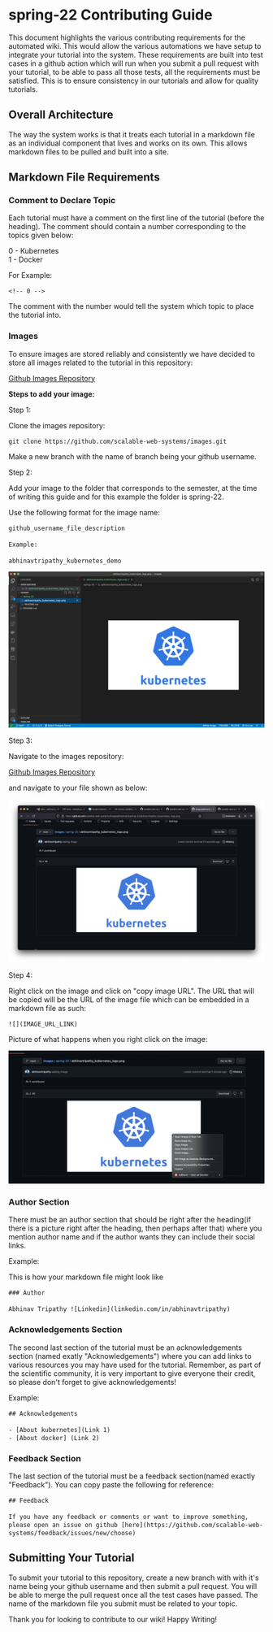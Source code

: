 # spring-22 Contributing Guide 

This document highlights the various contributing requirements for the automated wiki. This would allow the various automations we have setup to integrate your tutorial into the system. These requirements are built into test cases in a github action which will run when you submit a pull request with your tutorial, to be able to pass all those tests, all the requirements must be satisfied. This is to ensure consistency in our tutorials and allow for quality tutorials. 

## Overall Architecture 

The way the system works is that it treats each tutorial in a markdown file as an individual component that lives and works on its own. This allows markdown files to be pulled and built into a site. 


## Markdown File Requirements

### Comment to Declare Topic 

Each tutorial must have a comment on the first line of the tutorial (before the heading). The comment should contain a number corresponding to the topics given below:

0 - Kubernetes
<br>
1 - Docker

For Example:

```
<!-- 0 -->

```

The comment with the number would tell the system which topic to place the tutorial into. 


### Images

To ensure images are stored reliably and consistently we have decided to store all images related to the tutorial in this repository: 

[Github Images Repository](https://github.com/scalable-web-systems/images)

**Steps to add your image:**

Step 1:

Clone the images repository:

```
git clone https://github.com/scalable-web-systems/images.git
```

Make a new branch with the name of branch being your github username. 

Step 2:

Add your image to the folder that corresponds to the semester, at the time of writing this guide and for this example the folder is spring-22. 

Use the following format for the image name:

```
github_username_file_description

Example:

abhinavtripathy_kubernetes_demo

```

![](https://github.com/scalable-web-systems/images/blob/main/admin/adding_images_1.png?raw=true)


Step 3:

Navigate to the images repository: 

[Github Images Repository](https://github.com/scalable-web-systems/images)

and navigate to your file shown as below:

![](https://github.com/scalable-web-systems/images/blob/main/admin/adding_images_2.png?raw=true)


Step 4:

Right click on the image and click on "copy image URL". The URL that will be copied will be the URL of the image file which can be embedded in a markdown file as such:

```
![](IMAGE_URL_LINK)

```

Picture of what happens when you right click on the image:

![](https://github.com/scalable-web-systems/images/blob/main/admin/adding_images_3.png?raw=true)

### Author Section

There must be an author section that should be right after the heading(if there is a picture right after the heading, then perhaps after that) where you mention author name and if the author wants they can include their social links.

Example:

This is how your markdown file might look like

```
### Author

Abhinav Tripathy ![Linkedin](linkedin.com/in/abhinavtripathy)

```

### Acknowledgements Section

The second last section of the tutorial must be an acknowledgements section (named exatly "Acknowledgements") where you can add links to various resources you may have used for the tutorial. Remember, as part of the scientific community, it is very important to give everyone their credit, so please don't forget to give acknowledgements!

Example:

```
## Acknowledgements

- [About kubernetes](Link 1)
- [About docker] (Link 2)
```


### Feedback Section 

The last section of the tutorial must be a feedback section(named exactly "Feedback"). You can copy paste the following for reference:

```
## Feedback

If you have any feedback or comments or want to improve something, please open an issue on github [here](https://github.com/scalable-web-systems/feedback/issues/new/choose)

```

## Submitting Your Tutorial 

To submit your tutorial to this repository, create a new branch with with it's name being your github username and then submit a pull request. You will be able to merge the pull request once all the test cases have passed. The name of the markdown file you submit must be related to your topic.


Thank you for looking to contribute to our wiki! Happy Writing!
